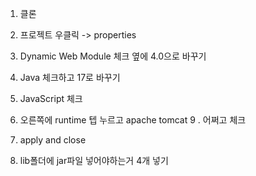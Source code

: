 1. 클론

2. 프로젝트 우클릭 -> properties

3. Dynamic Web Module 체크 옆에 4.0으로 바꾸기

4. Java 체크하고 17로 바꾸기

5. JavaScript 체크

6. 오른쪽에 runtime 텝 누르고 apache tomcat 9 . 어쩌고 체크

7. apply and close

8. lib폴더에 jar파일 넣어야하는거 4개 넣기
